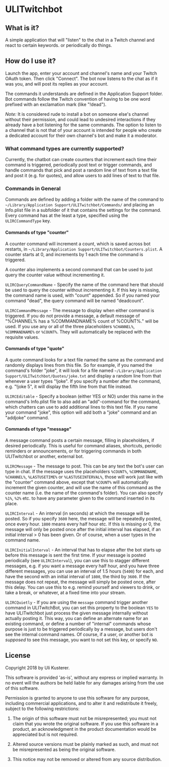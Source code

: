 # ULITwitchbot

## What is it?

A simple application that will "listen" to the chat in a Twitch channel and react to certain keywords. or periodically do things.

## How do I use it?

Launch the app, enter your account and channel's name and your Twitch OAuth token. Then click "Connect".
The bot now listens to the chat as if it was you, and will post its replies as your account.

The commands it understands are defined in the Application Support folder. Bot commands follow
the Twitch convention of having to be one word prefixed with an exclamation mark (like "!dead").

*Note:* It is considered rude to install a bot on someone else's channel without their permission, and could lead to undesired interactions if they already have a bot listening for the same commands. The option to listen to a channel that is not that of your account is intended for people who create a dedicated account for their own channel's bot and make it a moderator.

### What command types are currently supported?

Currently, the chatbot can create counters that increment each time their command is triggered, periodically post text or trigger commands, and handle commands that pick and post a random line of text from a text file and post it (e.g. for quotes), and allow users to add lines of text to that file.

### Commands in General

Commands are defined by adding a folder with the name of the command to `~/Library/Application Support/ULITwitchbot/Commands/` and placing an Info.plist file in a subfolder of it that contains the settings for the command. Every command has at the least a type, specified using the `ULIRCCommandType` key.

#### Commands of type "counter"

A counter command will increment a count, which is saved across bot restarts, in `~/Library/Application Support/ULITwitchbot/Counters.plist`. A counter starts at 0, and increments by 1 each time the command is triggered.

A counter also implements a second command that can be used to just query the counter value without incrementing it.

`ULIRCQueryCommandName` - Specify the name of the command here that should be used to query the counter without incrementing it. If this key is missing, the command name is used, with "count" appended. So if you named your command "dead", the query command will be named "deadcount".

`ULIRCCommandMessage` - The message to display when either command is triggered. If you do not provide a message, a default message of "%CHANNEL% has a %COMMANDNAME% count of %COUNT%." will be used. If you use any or all of the three placeholders `%CHANNEL%`, `%COMMANDNAME%` or `%COUNT%`. They will automatically be replaced with the requisite values.

#### Commands of type "quote"

A quote command looks for a text file named the same as the command and randomly displays lines from this file. So for example, if you named the command's folder "joke", it will look for a file named `~/Library/Application Support/ULITwitchbot/Quotes/joke.txt` and display a random line from that whenever a user types "!joke". If you specify a number after the command, e.g. "!joke 5", it will display the fifth line from that file instead.

`ULIRCEditable` - Specify a boolean (either YES or NO) under this name in the command's Info.plist file to also add an "add"-command for the command, which chatters can use to add additional lines to this text file. If you name your command "joke", this option will add both a "joke" command and an "addjoke" command.

#### Commands of type "message"

A message command posts a certain message, filling in placeholders, if desired periodically. This is useful for command aliases, shortcuts, periodic reminders or announcements, or for triggering commands in both ULITwitchbot or another, external bot.

`ULIRCMessage` - The message to post. This can be any text the bot's user can type in chat. If the message uses the placeholders `%COUNT%`, `%COMMANDNAME`, `%CHANNEL%`, `%LASTUSETIME%` or `%LASTUSEINTERVAL%`, those will work just like with the "counter" command above, except that `%COUNT%` will automatically increment the given counter, and will use the name of this command as the counter name (i.e. the name of the command's folder). You can also specify `%1%`, `%2%` etc. to have any parameter given to the command inserted in its place.

`ULIRCInterval` - An interval (in seconds) at which the message will be posted. So if you specify `3600` here, the message will be repeatedly posted, once every hour. `1800` means every half hour etc. If this is missing or 0, the message will only be posted once after the initial interval has elapsed, if an initial interval > 0  has been given. Or of course, when a user types in the command name.

`ULIRCInitialInterval` - An interval that has to elapse after the bot starts up before this message is sent the first time. If your message is posted periodically (see `ULIRCInterval`), you can use this to stagger different messages, e.g. if you want a message every half hour, and you have three different messages, you can use an interval of 1.5 hours (`5400`) for each, and have the second with an initial interval of `1800`, the third by `3600`. If the message does not repeat, the message will simply be posted once, after this delay. You can use this to e.g. remind yourself and viewers to drink, or take a break, or whatever, at a fixed time into your stream.

`ULIRCQuietly` - If you are using the `message` command trigger another command in ULITwitchBot, you can set this property to the boolean `YES` to have ULITwitchbot just process the given message internally without actually posting it. This way, you can define an alternate name for an existing command, or define a number of "internal" commands whose purpose is just to be triggered periodically by a message, but users don't see the internal command names. Of course, if a user, or another bot is *supposed* to see this message, you want to not set this key, or specify `NO`.


## License

Copyright 2018 by Uli Kusterer.

This software is provided 'as-is', without any express or implied
warranty. In no event will the authors be held liable for any damages
arising from the use of this software.

Permission is granted to anyone to use this software for any purpose,
including commercial applications, and to alter it and redistribute it
freely, subject to the following restrictions:

1. The origin of this software must not be misrepresented; you must not
claim that you wrote the original software. If you use this software
in a product, an acknowledgment in the product documentation would be
appreciated but is not required.

2. Altered source versions must be plainly marked as such, and must not be
misrepresented as being the original software.

3. This notice may not be removed or altered from any source
distribution.




